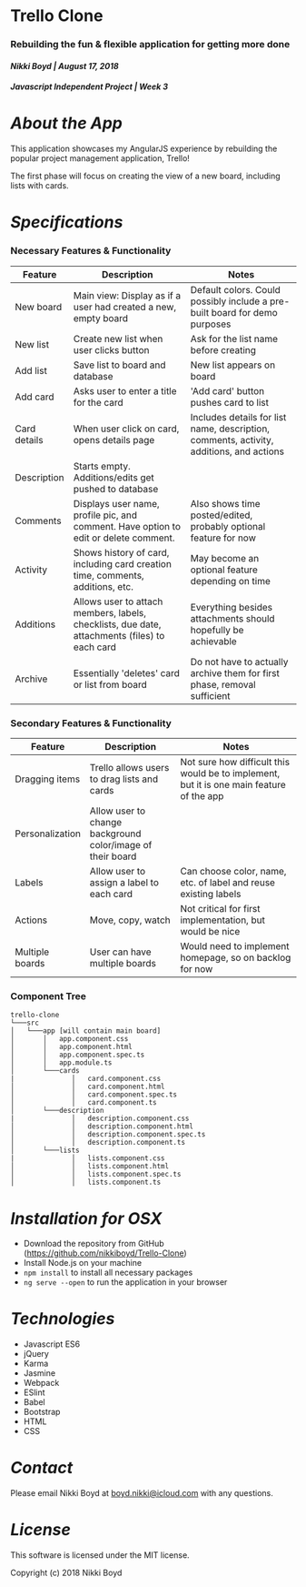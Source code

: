 # Trello Clone
### Rebuilding the fun & flexible application for getting more done
#### _Nikki Boyd | August 17, 2018_
#### _Javascript Independent Project | Week 3_


# _About the App_
This application showcases my AngularJS experience by rebuilding the popular project management application, Trello!

The first phase will focus on creating the view of a new board, including lists with cards.

# _Specifications_

### Necessary Features & Functionality
| Feature | Description | Notes |
|--|--|--|
| New board | Main view: Display as if a user had created a new, empty board | Default colors. Could possibly include a pre-built board for demo purposes |
| New list | Create new list when user clicks button | Ask for the list name before creating |
| Add list | Save list to board and database | New list appears on board |
| Add card | Asks user to enter a title for the card | 'Add card' button pushes card to list |
| Card details | When user click on card, opens details page | Includes details for list name, description, comments, activity, additions, and actions |
| Description | Starts empty. Additions/edits get pushed to database | |
| Comments | Displays user name, profile pic, and comment. Have option to edit or delete comment. | Also shows time posted/edited, probably optional feature for now |
| Activity | Shows history of card, including card creation time, comments, additions, etc. | May become an optional feature depending on time |
| Additions | Allows user to attach members, labels, checklists, due date, attachments (files) to each card | Everything besides attachments should hopefully be achievable |
| Archive | Essentially 'deletes' card or list from board | Do not have to actually archive them for first phase, removal sufficient |

### Secondary Features & Functionality
| Feature | Description | Notes |
|--|--|--|
| Dragging items | Trello allows users to drag lists and cards | Not sure how difficult this would be to implement, but it is one main feature of the app |
| Personalization | Allow user to change background color/image of their board | |
| Labels | Allow user to assign a label to each card | Can choose color, name, etc. of label and reuse existing labels |
| Actions | Move, copy, watch | Not critical for first implementation, but would be nice |
| Multiple boards | User can have multiple boards | Would need to implement homepage, so on backlog for now |

### Component Tree
```
trello-clone  
└───src
│   └───app [will contain main board]
│       │   app.component.css
│       │   app.component.html
│       │   app.component.spec.ts
│       │   app.module.ts
│       └───cards
|              │   card.component.css
│              │   card.component.html
│              │   card.component.spec.ts
│              │   card.component.ts
│       └───description
|              │   description.component.css
│              │   description.component.html
│              │   description.component.spec.ts
│              │   description.component.ts
│       └───lists
|              │   lists.component.css
│              │   lists.component.html
│              │   lists.component.spec.ts
│              │   lists.component.ts
```

# _Installation for OSX_
- Download the repository from GitHub (https://github.com/nikkiboyd/Trello-Clone)
- Install Node.js on your machine
- `npm install` to install all necessary packages
- `ng serve --open` to run the application in your browser

# _Technologies_
- Javascript ES6
- jQuery
- Karma
- Jasmine
- Webpack
- ESlint
- Babel
- Bootstrap
- HTML
- CSS

# _Contact_
Please email Nikki Boyd at boyd.nikki@icloud.com with any questions.

# _License_
This software is licensed under the MIT license.

Copyright (c) 2018 Nikki Boyd
